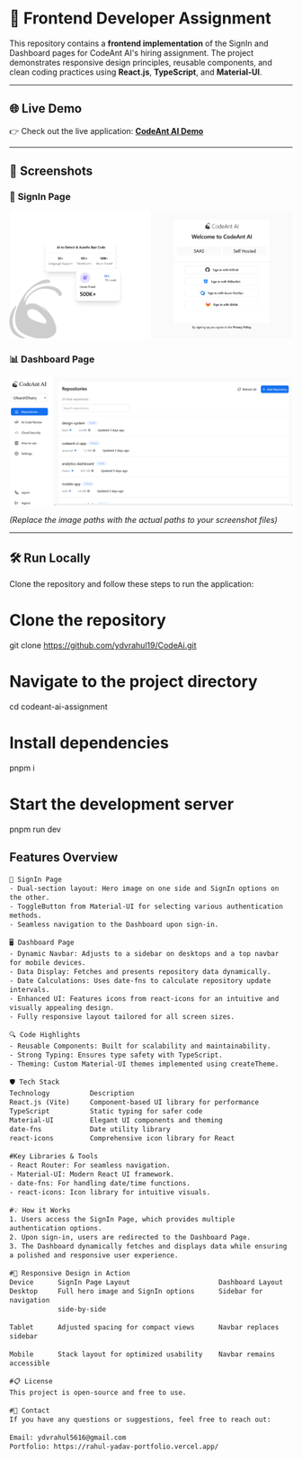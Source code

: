 # 🚀 Frontend Developer Assignment

This repository contains a **frontend implementation** of the SignIn and Dashboard pages for CodeAnt AI's hiring assignment. The project demonstrates responsive design principles, reusable components, and clean coding practices using **React.js**, **TypeScript**, and **Material-UI**.

---

## 🌐 Live Demo

👉 Check out the live application: **[CodeAnt AI Demo](https://codeantai-ochre.vercel.app/)**  

---

## 📸 Screenshots

### 🔑 **SignIn Page**

![SignIn Page](./public/signin-page.png)  

### 📊 **Dashboard Page**

![Dashboard Page](./public/dashboard-page.png)  

*(Replace the image paths with the actual paths to your screenshot files)*

---

## 🛠️ Run Locally

Clone the repository and follow these steps to run the application:

# Clone the repository
git clone https://github.com/ydvrahul19/CodeAi.git

# Navigate to the project directory
cd codeant-ai-assignment

# Install dependencies
pnpm i

# Start the development server
pnpm run dev

## Features Overview

```plaintext
🔐 SignIn Page
- Dual-section layout: Hero image on one side and SignIn options on the other.
- ToggleButton from Material-UI for selecting various authentication methods.
- Seamless navigation to the Dashboard upon sign-in.

🖥️ Dashboard Page
- Dynamic Navbar: Adjusts to a sidebar on desktops and a top navbar for mobile devices.
- Data Display: Fetches and presents repository data dynamically.
- Date Calculations: Uses date-fns to calculate repository update intervals.
- Enhanced UI: Features icons from react-icons for an intuitive and visually appealing design.
- Fully responsive layout tailored for all screen sizes.

🔍 Code Highlights
- Reusable Components: Built for scalability and maintainability.
- Strong Typing: Ensures type safety with TypeScript.
- Theming: Custom Material-UI themes implemented using createTheme.

🛡️ Tech Stack
Technology          Description
React.js (Vite)     Component-based UI library for performance
TypeScript          Static typing for safer code
Material-UI         Elegant UI components and theming
date-fns            Date utility library
react-icons         Comprehensive icon library for React

#Key Libraries & Tools
- React Router: For seamless navigation.
- Material-UI: Modern React UI framework.
- date-fns: For handling date/time functions.
- react-icons: Icon library for intuitive visuals.

#💡 How it Works 
1. Users access the SignIn Page, which provides multiple authentication options.
2. Upon sign-in, users are redirected to the Dashboard Page.
3. The Dashboard dynamically fetches and displays data while ensuring a polished and responsive user experience.

#🎨 Responsive Design in Action
Device      SignIn Page Layout                      Dashboard Layout
Desktop     Full hero image and SignIn options      Sidebar for navigation
            side-by-side

Tablet      Adjusted spacing for compact views      Navbar replaces sidebar

Mobile      Stack layout for optimized usability    Navbar remains accessible

#📋 License
This project is open-source and free to use.

#📧 Contact
If you have any questions or suggestions, feel free to reach out:

Email: ydvrahul5616@gmail.com
Portfolio: https://rahul-yadav-portfolio.vercel.app/
